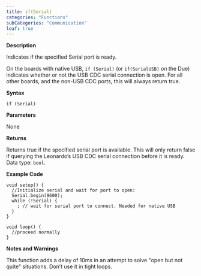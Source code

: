 ```yaml
---
title: if(Serial)
categories: "Functions"
subCategories: "Communication"
leaf: true
---
```


**Description**

Indicates if the specified Serial port is ready.

On the boards with native USB, `if (Serial)` (or `if(SerialUSB)` on the
Due) indicates whether or not the USB CDC serial connection is open. For
all other boards, and the non-USB CDC ports, this will always return
true.

**Syntax**

`if (Serial)`

**Parameters**

None

**Returns**

Returns true if the specified serial port is available. This will only
return false if querying the Leonardo’s USB CDC serial connection before
it is ready. Data type: `bool`.

**Example Code**

    void setup() {
      //Initialize serial and wait for port to open:
      Serial.begin(9600);
      while (!Serial) {
        ; // wait for serial port to connect. Needed for native USB
      }
    }

    void loop() {
      //proceed normally
    }

**Notes and Warnings**

This function adds a delay of 10ms in an attempt to solve "open but not
quite" situations. Don’t use it in tight loops.

